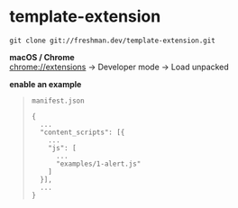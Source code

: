# template-extension
```
git clone git://freshman.dev/template-extension.git
```

**macOS / Chrome**  
[chrome://extensions](chrome://extensions) → Developer mode → Load unpacked

**enable an example**
> `manifest.json`
> ```
> {
>   ...
>   "content_scripts": [{
>     ...
>     "js": [
>       ...
>       "examples/1-alert.js"
>     ]
>   }],
>   ...
> }
> ```
